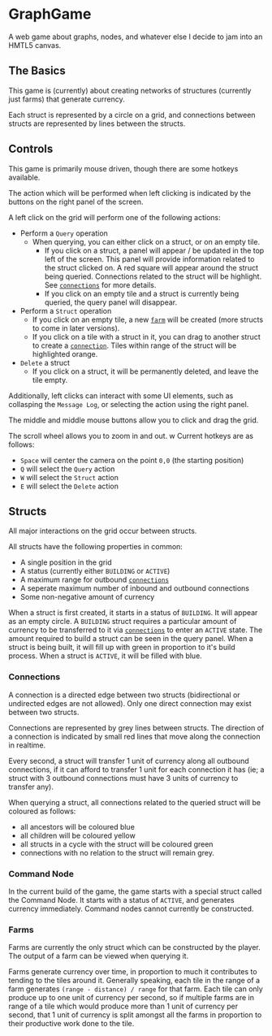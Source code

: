 # GraphGame
A web game about graphs, nodes, and whatever else I decide to jam into an HMTL5 canvas.

## The Basics
This game is (currently) about creating networks of structures (currently just farms) that generate currency.

Each struct is represented by a circle on a grid, and connections between structs are represented by lines between the structs.

## Controls
This game is primarily mouse driven, though there are some hotkeys available.

The action which will be performed when left clicking is indicated by the buttons on the right panel of the screen.

A left click on the grid will perform one of the following actions:

* Perform a `Query` operation
  * When querying, you can either click on a struct, or on an empty tile.
    * If you click on a struct, a panel will appear / be updated in the top left of the screen. This panel will provide information related to the struct clicked on. A red square will appear around the struct being queried. Connections related to the struct will be highlight. See [`connections`](#Connection) for more details.
    * If you click on an empty tile and a struct is currently being queried, the query panel will disappear.
* Perform a `Struct` operation
  * If you click on an empty tile, a new [`farm`](#Farm) will be created (more structs to come in later versions).
  * If you click on a tile with a struct in it, you can drag to another struct to create a [`connection`](#Connection). Tiles within range of the struct will be highlighted orange.
* `Delete` a struct
  * If you click on a struct, it will be permanently deleted, and leave the tile empty.

Additionally, left clicks can interact with some UI elements, such as collasping the `Message Log`, or selecting the action using the right panel.

The middle and middle mouse buttons allow you to click and drag the grid.

The scroll wheel allows you to zoom in and out.
w
Current hotkeys are as follows:
* `Space` will center the camera on the point `0,0` (the starting position)
* `Q` will select the `Query` action
* `W` will select the `Struct` action
* `E` will select the `Delete` action

## Structs
All major interactions on the grid occur between structs.

All structs have the following properties in common: 
* A single position in the grid
* A status (currently either `BUILDING` or `ACTIVE`)
* A maximum range for outbound [`connections`](#Connection)
* A seperate maximum number of inbound and outbound connections
* Some non-negative amount of currency

When a struct is first created, it starts in a status of `BUILDING`. It will appear as an empty circle. A `BUILDING` struct requires a particular amount of currency to be transferred to it via [`connections`](#Connection) to enter an `ACTIVE` state. The amount required to build a struct can be seen in the query panel. When a struct is being built, it will fill up with green in proportion to it's build process. When a struct is `ACTIVE`, it will be filled with blue.

### <a name="Connection"> Connections
A connection is a directed edge between two structs (bidirectional or undirected edges are not allowed). Only one direct connection may exist between two structs.

Connections are represented by grey lines between structs. The direction of a connection is indicated by small red lines that move along the connection in realtime.

Every second, a struct will transfer 1 unit of currency along all outbound connections, if it can afford to transfer 1 unit for each connection it has (ie; a struct with 3 outbound connections must have 3 units of currency to transfer any).

When querying a struct, all connections related to the queried struct will be coloured as follows:
* all ancestors will be coloured blue
* all children will be coloured yellow
* all structs in a cycle with the struct will be coloured green
* connections with no relation to the struct will remain grey.

### <a name="CommandNode"> Command Node
In the current build of the game, the game starts with a special struct called the Command Node. It starts with a status of `ACTIVE`, and generates currency immediately. Command nodes cannot currently be constructed. 

### <a name="Farm"></a>Farms
Farms are currently the only struct which can be constructed by the player. The output of a farm can be viewed when querying it.

Farms generate currency over time, in proportion to much it contributes to tending to the tiles around it. Generally speaking, each tile in the range of a farm generates `(range - distance) / range` for that farm. Each tile can only produce up to one unit of currency per second, so if multiple farms are in range of a tile which would produce more than 1 unit of currency per second, that 1 unit of currency is split amongst all the farms in proportion to their productive work done to the tile.
